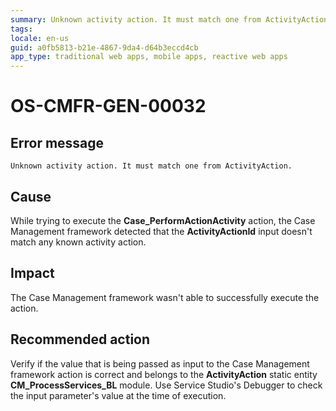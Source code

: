 ```yaml
---
summary: Unknown activity action. It must match one from ActivityAction.
tags:
locale: en-us
guid: a0fb5813-b21e-4867-9da4-d64b3eccd4cb
app_type: traditional web apps, mobile apps, reactive web apps
---
```


# OS-CMFR-GEN-00032

## Error message

`Unknown activity action. It must match one from ActivityAction.`

## Cause

While trying to execute the **Case_PerformActionActivity** action, the Case Management framework detected that the **ActivityActionId** input doesn't match any known activity action.

## Impact

The Case Management framework wasn't able to successfully execute the action.

## Recommended action

Verify if the value that is being passed as input to the Case Management framework action is correct and belongs to the **ActivityAction** static entity **CM_ProcessServices_BL** module. Use Service Studio's Debugger to check the input parameter's value at the time of execution.
